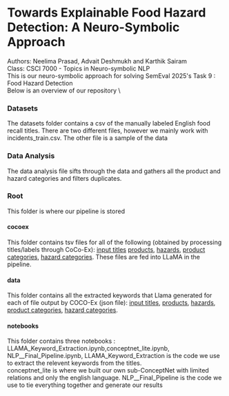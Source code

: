 # Towards Explainable Food Hazard Detection: A Neuro-Symbolic Approach

Authors: Neelima Prasad, Advait Deshmukh and Karthik Sairam \
Class: CSCI 7000 - Topics in Neuro-symbolic NLP \
This is our neuro-symbolic approach for solving SemEval 2025's Task 9 : Food Hazard Detection\
Below is an overview of our repository \
### Datasets
The datasets folder contains a csv of the manually labeled English food recall titles. There are two different files, however we mainly work with incidents_train.csv. The other file is a sample of the data

### Data Analysis
The data analysis file sifts through the data and gathers all the product and hazard categories and filters duplicates. 

### Root
This folder is where our pipeline is stored
#### cocoex
This folder contains tsv files for all of the following (obtained by processing titles/labels through CoCo-Ex): [input titles](https://github.com/karthiksairam01/SemEval-Task9/blob/main/root/cocoex/outputfile_all.tsv) [products](https://github.com/karthiksairam01/SemEval-Task9/blob/main/root/cocoex/products.tsv), [hazards](https://github.com/karthiksairam01/SemEval-Task9/blob/main/root/cocoex/hazards.tsv), [product categories](https://github.com/karthiksairam01/SemEval-Task9/blob/main/root/cocoex/product_categories.tsv), [hazard categories](https://github.com/karthiksairam01/SemEval-Task9/blob/main/root/cocoex/hazard_categories.tsv). These files are fed into LLaMA in the pipeline.
#### data
This folder contains all the extracted keywords that Llama generated for each of file output by COCO-Ex (json file): [input titles](https://github.com/karthiksairam01/SemEval-Task9/blob/main/root/data/extracted_keywords_incidents_train.json), [products](https://github.com/karthiksairam01/SemEval-Task9/blob/main/root/data/extracted_keywords_products.json), [hazards](https://github.com/karthiksairam01/SemEval-Task9/blob/main/root/data/extracted_keywords_hazards.json), [product categories](https://github.com/karthiksairam01/SemEval-Task9/blob/main/root/data/extracted_keywords_product_category.json), [hazard categories](https://github.com/karthiksairam01/SemEval-Task9/blob/main/root/data/extracted_keywords_hazard_category.json).
#### notebooks
This folder contains three notebooks : LLAMA_Keyword_Extraction.ipynb,conceptnet_lite.ipynb, NLP__Final_Pipeline.ipynb, 
LLAMA_Keyword_Extraction is the code we use to extract the relevent keywords from the titles. \
conceptnet_lite is where we built our own sub-ConceptNet with limited relations and only the english language.
NLP__Final_Pipeline is the code we use to tie everything together and generate our results
